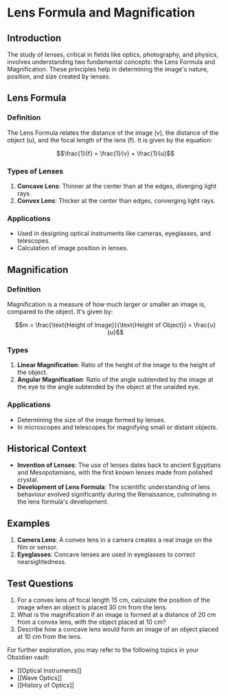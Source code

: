# Lens Formula and Magnification

## Introduction
The study of lenses, critical in fields like optics, photography, and physics, involves understanding two fundamental concepts: the Lens Formula and Magnification. These principles help in determining the image's nature, position, and size created by lenses.

## Lens Formula
### Definition
The Lens Formula relates the distance of the image (v), the distance of the object (u), and the focal length of the lens (f). It is given by the equation:

$$\frac{1}{f} = \frac{1}{v} + \frac{1}{u}$$

### Types of Lenses
1. **Concave Lens**: Thinner at the center than at the edges, diverging light rays.
2. **Convex Lens**: Thicker at the center than edges, converging light rays.

### Applications
- Used in designing optical instruments like cameras, eyeglasses, and telescopes.
- Calculation of image position in lenses.

## Magnification
### Definition
Magnification is a measure of how much larger or smaller an image is, compared to the object. It's given by:

$$m = \frac{\text{Height of Image}}{\text{Height of Object}} = \frac{v}{u}$$

### Types
1. **Linear Magnification**: Ratio of the height of the image to the height of the object.
2. **Angular Magnification**: Ratio of the angle subtended by the image at the eye to the angle subtended by the object at the unaided eye.

### Applications
- Determining the size of the image formed by lenses.
- In microscopes and telescopes for magnifying small or distant objects.

## Historical Context
- **Invention of Lenses**: The use of lenses dates back to ancient Egyptians and Mesopotamians, with the first known lenses made from polished crystal.
- **Development of Lens Formula**: The scientific understanding of lens behaviour evolved significantly during the Renaissance, culminating in the lens formula's development.

## Examples
1. **Camera Lens**: A convex lens in a camera creates a real image on the film or sensor.
2. **Eyeglasses**: Concave lenses are used in eyeglasses to correct nearsightedness.

## Test Questions
1. For a convex lens of focal length 15 cm, calculate the position of the image when an object is placed 30 cm from the lens.
2. What is the magnification if an image is formed at a distance of 20 cm from a convex lens, with the object placed at 10 cm?
3. Describe how a concave lens would form an image of an object placed at 10 cm from the lens.

For further exploration, you may refer to the following topics in your Obsidian vault:
- [[Optical Instruments]]
- [[Wave Optics]]
- [[History of Optics]]